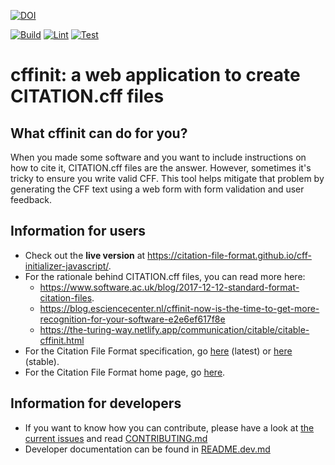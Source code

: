 [![DOI](https://zenodo.org/badge/DOI/10.5281/zenodo.1404735.svg)](https://doi.org/10.5281/zenodo.1404735)
 
 [![Build](https://github.com/citation-file-format/cff-initializer-javascript/actions/workflows/ghpages.yml/badge.svg)](https://github.com/citation-file-format/cff-initializer-javascript/actions/workflows/ghpages.yml)
 [![Lint](https://github.com/citation-file-format/cff-initializer-javascript/actions/workflows/lint.yml/badge.svg)](https://github.com/citation-file-format/cff-initializer-javascript/actions/workflows/lint.yml)
 [![Test](https://github.com/citation-file-format/cff-initializer-javascript/actions/workflows/test.yml/badge.svg)](https://github.com/citation-file-format/cff-initializer-javascript/actions/workflows/test.yml)
 
# cffinit: a web application to create CITATION.cff files

## What cffinit can do for you?

When you made some software and you want to include instructions on how to cite it, CITATION.cff files are the answer. However, sometimes it's tricky to ensure you write valid CFF. This tool helps mitigate that problem by generating the CFF text using a web form with form validation and user feedback.

## Information for users

- Check out the **live version** at <https://citation-file-format.github.io/cff-initializer-javascript/>.
- For the rationale behind CITATION.cff files, you can read more here:
  - <https://www.software.ac.uk/blog/2017-12-12-standard-format-citation-files>.
  - <https://blog.esciencecenter.nl/cffinit-now-is-the-time-to-get-more-recognition-for-your-software-e2e6ef617f8e>
  - <https://the-turing-way.netlify.app/communication/citable/citable-cffinit.html>
- For the Citation File Format specification, go [here](https://github.com/citation-file-format/citation-file-format) (latest) or [here](https://doi.org/10.5281/zenodo.1003149) (stable).
- For the Citation File Format home page, go [here](https://citation-file-format.github.io).

## Information for developers

- If you want to know how you can contribute, please have a look at [the current issues](https://github.com/citation-file-format/cff-initializer-javascript/issues) and read [CONTRIBUTING.md](CONTRIBUTING.md)
- Developer documentation can be found in [README.dev.md](README.dev.md)
